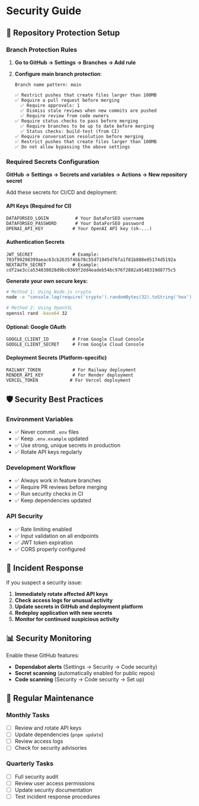 # Security Guide

## 🔐 Repository Protection Setup

### Branch Protection Rules

1. **Go to GitHub → Settings → Branches → Add rule**

2. **Configure main branch protection**:
   ```
   Branch name pattern: main

   ✅ Restrict pushes that create files larger than 100MB
   ✅ Require a pull request before merging
     ✅ Require approvals: 1
     ✅ Dismiss stale reviews when new commits are pushed
     ✅ Require review from code owners
   ✅ Require status checks to pass before merging
     ✅ Require branches to be up to date before merging
     ✅ Status checks: build-test (from CI)
   ✅ Require conversation resolution before merging
   ✅ Restrict pushes that create files larger than 100MB
   ✅ Do not allow bypassing the above settings
   ```

### Required Secrets Configuration

**GitHub → Settings → Secrets and variables → Actions → New repository secret**

Add these secrets for CI/CD and deployment:

#### API Keys (Required for CI)
```
DATAFORSEO_LOGIN          # Your DataForSEO username
DATAFORSEO_PASSWORD       # Your DataForSEO password
OPENAI_API_KEY           # Your OpenAI API key (sk-...)
```

#### Authentication Secrets
```
JWT_SECRET               # Example: 703f99298399aeac63cb2635f4bb78c55d71045d76fa1f81b888e05174d5192a
NEXTAUTH_SECRET          # Example: cdf2ae3cca534838028d9bc0369f2dd4eadeb54bc976f2882a9148319d8775c5
```

**Generate your own secure keys:**
```bash
# Method 1: Using Node.js crypto
node -e "console.log(require('crypto').randomBytes(32).toString('hex'))"

# Method 2: Using OpenSSL
openssl rand -base64 32
```

#### Optional: Google OAuth
```
GOOGLE_CLIENT_ID         # From Google Cloud Console
GOOGLE_CLIENT_SECRET     # From Google Cloud Console
```

#### Deployment Secrets (Platform-specific)
```
RAILWAY_TOKEN            # For Railway deployment
RENDER_API_KEY           # For Render deployment
VERCEL_TOKEN            # For Vercel deployment
```

## 🛡️ Security Best Practices

### Environment Variables
- ✅ Never commit `.env` files
- ✅ Keep `.env.example` updated
- ✅ Use strong, unique secrets in production
- ✅ Rotate API keys regularly

### Development Workflow
- ✅ Always work in feature branches
- ✅ Require PR reviews before merging
- ✅ Run security checks in CI
- ✅ Keep dependencies updated

### API Security
- ✅ Rate limiting enabled
- ✅ Input validation on all endpoints
- ✅ JWT token expiration
- ✅ CORS properly configured

## 🚨 Incident Response

If you suspect a security issue:

1. **Immediately rotate affected API keys**
2. **Check access logs for unusual activity**
3. **Update secrets in GitHub and deployment platform**
4. **Redeploy application with new secrets**
5. **Monitor for continued suspicious activity**

## 📊 Security Monitoring

Enable these GitHub features:

- **Dependabot alerts** (Settings → Security → Code security)
- **Secret scanning** (automatically enabled for public repos)
- **Code scanning** (Security → Code security → Set up)

## 🔄 Regular Maintenance

### Monthly Tasks
- [ ] Review and rotate API keys
- [ ] Update dependencies (`pnpm update`)
- [ ] Review access logs
- [ ] Check for security advisories

### Quarterly Tasks
- [ ] Full security audit
- [ ] Review user access permissions
- [ ] Update security documentation
- [ ] Test incident response procedures